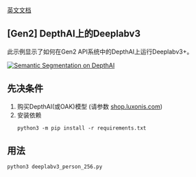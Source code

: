 [英文文档](README.md)

## [Gen2] DepthAI上的Deeplabv3

此示例显示了如何在Gen2 API系统中的DepthAI上运行Deeplabv3+。

[![Semantic Segmentation on DepthAI](https://user-images.githubusercontent.com/32992551/109359126-25a9ed00-7842-11eb-9071-cddc7439e3ca.png)](https://www.youtube.com/watch?v=zjcUChyyNgI "Deeplabv3+ Custom Training for DepthAI")

## 先决条件

1. 购买DepthAI(或OAK)模型 (请参数 [shop.luxonis.com](https://shop.luxonis.com/))
2. 安装依赖
   ```
   python3 -m pip install -r requirements.txt
   ```

## 用法

```
python3 deeplabv3_person_256.py
```
